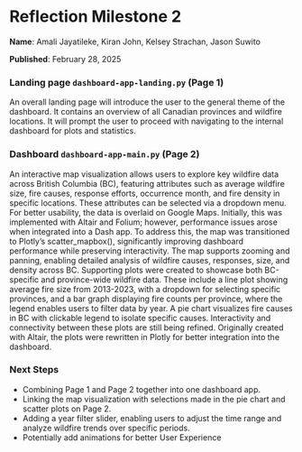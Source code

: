 # Reflection Milestone 2

**Name**: Amali Jayatileke, Kiran John, Kelsey Strachan, Jason Suwito

**Published**: February 28, 2025

### Landing page `dashboard-app-landing.py` (Page 1)

An overall landing page will introduce the user to the general theme of the dashboard. It contains an overview of all Canadian provinces and wildfire locations. It will prompt the user to proceed with navigating to the internal dashboard for plots and statistics.

### Dashboard `dashboard-app-main.py` (Page 2)

An interactive map visualization allows users to explore key wildfire data across British Columbia (BC), featuring attributes such as average wildfire size, fire causes, response efforts, occurrence month, and fire density in specific locations. These attributes can be selected via a dropdown menu. For better usability, the data is overlaid on Google Maps. Initially, this was implemented with Altair and Folium; however, performance issues arose when integrated into a Dash app. To address this, the map was transitioned to Plotly’s scatter_mapbox(), significantly improving dashboard performance while preserving interactivity. The map supports zooming and panning, enabling detailed analysis of wildfire causes, responses, size, and density across BC.
Supporting plots were created to showcase both BC-specific and province-wide wildfire data. These include a line plot showing average fire size from 2013-2023, with a dropdown for selecting specific provinces, and a bar graph displaying fire counts per province, where the legend enables users to filter data by year. A pie chart visualizes fire causes in BC with clickable legend to isolate specific causes. Interactivity and connectivity between these plots are still being refined. Originally created with Altair, the plots were rewritten in Plotly for better integration into the dashboard.

### Next Steps

* Combining Page 1 and Page 2 together into one dashboard app. 
* Linking the map visualization with selections made in the pie chart and scatter plots on Page 2.
* Adding a year filter slider, enabling users to adjust the time range and analyze wildfire trends over specific periods. 
* Potentially add animations for better User Experience

